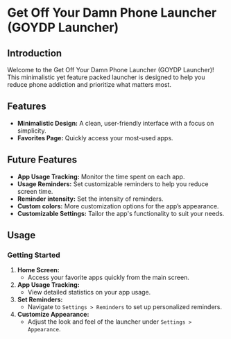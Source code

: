 # Get Off Your Damn Phone Launcher (GOYDP Launcher)

## Introduction
Welcome to the Get Off Your Damn Phone Launcher (GOYDP Launcher)! This minimalistic yet feature packed launcher is designed to help you reduce phone addiction and prioritize what matters most. 

## Features
- **Minimalistic Design:** A clean, user-friendly interface with a focus on simplicity. 
- **Favorites Page:** Quickly access your most-used apps.

## Future Features
- **App Usage Tracking:** Monitor the time spent on each app.
- **Usage Reminders:** Set customizable reminders to help you reduce screen time.
- **Reminder intensity:** Set the intensity of reminders.
- **Custom colors:** More customization options for the app’s appearance.
- **Customizable Settings:** Tailor the app's functionality to suit your needs.

## Usage
### Getting Started
1. **Home Screen:**
   - Access your favorite apps quickly from the main screen.
2. **App Usage Tracking:**
   - View detailed statistics on your app usage.
3. **Set Reminders:**
   - Navigate to `Settings > Reminders` to set up personalized reminders.
4. **Customize Appearance:**
   - Adjust the look and feel of the launcher under `Settings > Appearance`.